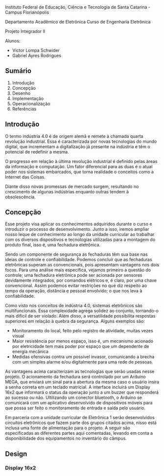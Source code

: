 Instituto Federal de Educação, Ciência e Tecnologia de Santa Catarina - Campus Florianópolis

Departamento Acadêmico de Eletrônica Curso de Engenharia Eletrônica

Projeto Integrador II

Alunos:

* Victor Lompa Schwider
* Gabriel Ayres Rodrigues

## Sumário

1. Introdução
2. Concepção
3. Desenho
4. Implementação
5. Operacionalização
6. Referências

## Introdução 

O termo indústria 4.0 é de origem alemã e remete à chamada quarta revolução industrial. Essa é caracterizada por novas tecnologias do mundo digital, que incrementam a digitalização já presente na indústria e têm o potencial de redefinir a mesma.

O progresso em relação à última revolução industrial é definido pelas àreas da informação e computação. Um fator diferencial para as duas é o atual poder nos sistemas embarcados, que torna realidade o conceitos como a Internet das Coisas.

Diante disso novas promessas de mercado surgem, resultando no crescimento de algunas indústrias enquanto outras tendem à 
obsolescência. 

## Concepção 

Esse projeto visa aplicar os conhecimentos adquiridos durante o curso e introduzir o processo de desenvolvimento. Junto a isso, iremos ampliar nosso leque de conhecimento ao longo da unidade curricular ao trabalhar com os diversos dispositivos e tecnologias utilizadas para a montagem do produto final, isso é, uma fechadura eletrônica. 

Sendo um componente de segurança as fechaduras têm sua base nas ideias de controle e confiabilidade. Podemos concluir que as fechaduras eletrônicas superam as convencionais, pois apresentam vantagens nos dois focos. Para uma análise mais específica, vejamos primeiro a questão do controle; uma fechadura eletrônica pode ser acionada por sensores devidamente integrados, por comandos elétricos e, é claro, por uma chave convencional. Assim podemos evitar restrições no que diz respeito ao tempo da operação, distância e pessoal envolvido; o que nos leva à confiabilidade.

Como visto nos conceitos de indústria 4.0, sistemas eletrônicos são multifuncionais. Essa complexidade agrega solidez ao conjunto, tornando-o mais difícil de ser violado. Além disso, a versatilidade possibilita respostas superiores em relação à quebra da segurança. Alguns exemplos são: 
* Monitoramento do local, feito pelo registro de atividade, muitas vezes visual
* Maior resistência por menos espaço, isso é, um mecanismo acionado por eletricidade tem mais poder por espaço que um dependente de energia mecânica 
* Medidas ofensivas contra um possível invasor, comunicando a brecha com um simples alarme e/ou digitalmente para uma rede de pessoas. 

As vantagens acima caracterizam as tecnologias que serão usadas nesse projeto. O acionamento da fechadura será controlado por um Arduino MEGA, que enviará um sinal para a abertura da mesma caso o usuário insira a senha correta em um teclado matricial. A interface incluirá um Display 16x2 que informará o status da operação junto a um buzzer que responderá ao sucesso ou não. Ultilizando um conector bluetooth, o Arduino se comunicará com um aplicativo desenvolvido de dispositivos móveis para que possa ser feito o monitoramento de entrada e saída pelo usuário.

Em parceria com a unidade curricular de Eletrônica 1 serão desenvolvidos circuitos eletrônicos que fazem parte dos grupos citados acima, nisso está inclusa uma fonte de alimentação para o projeto. A seguir são especificadas as diferentes partes aqui comentadas, levando em conta a disponibilidade dos equipamentos no inventário do câmpus.

## Design

### Display 16x2
